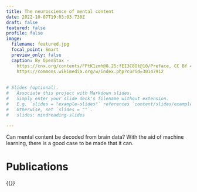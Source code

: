 ```yaml
---
title: The neuroscience of mental content
date: 2022-10-07T19:03:03.730Z
draft: false
featured: false
profile: false
image:
  filename: featured.jpg
  focal_point: Smart
  preview_only: false
  caption: By OpenStax -
    https://cnx.org/contents/FPtK1zmh@8.25:fEI3C8Ot@10/Preface, CC BY 4.0,
    https://commons.wikimedia.org/w/index.php?curid=30147912
    
    
# Slides (optional).
#   Associate this project with Markdown slides.
#   Simply enter your slide deck's filename without extension.
#   E.g. `slides = "example-slides"` references `content/slides/example-slides.md`.
#   Otherwise, set `slides = ""`.
#   slides: mindreading-slides
    
---
```

Can mental content be decoded from brain data? With the aid of machine learning, there is a good case to be made that it can.

# Publications

{{<cite page="/publication/readminds" view="3" >}}
